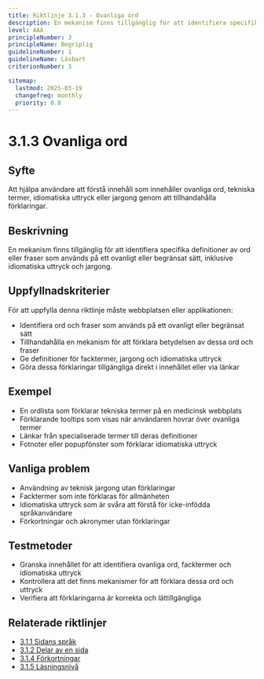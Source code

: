 ```yaml
---
title: Riktlinje 3.1.3 - Ovanliga ord
description: En mekanism finns tillgänglig för att identifiera specifika definitioner av ord eller fraser som används på ett ovanligt eller begränsat sätt, inklusive idiomatiska uttryck och jargong.
level: AAA
principleNumber: 3
principleName: Begriplig
guidelineNumber: 1
guidelineName: Läsbart
criterionNumber: 3

sitemap:
  lastmod: 2025-03-19
  changefreq: monthly
  priority: 0.8
---
```


# 3.1.3 Ovanliga ord

## Syfte

Att hjälpa användare att förstå innehåll som innehåller ovanliga ord, tekniska termer, idiomatiska uttryck eller jargong genom att tillhandahålla förklaringar.

## Beskrivning

En mekanism finns tillgänglig för att identifiera specifika definitioner av ord eller fraser som används på ett ovanligt eller begränsat sätt, inklusive idiomatiska uttryck och jargong.

## Uppfyllnadskriterier

För att uppfylla denna riktlinje måste webbplatsen eller applikationen:

- Identifiera ord och fraser som används på ett ovanligt eller begränsat sätt
- Tillhandahålla en mekanism för att förklara betydelsen av dessa ord och fraser
- Ge definitioner för facktermer, jargong och idiomatiska uttryck
- Göra dessa förklaringar tillgängliga direkt i innehållet eller via länkar

## Exempel

- En ordlista som förklarar tekniska termer på en medicinsk webbplats
- Förklarande tooltips som visas när användaren hovrar över ovanliga termer
- Länkar från specialiserade termer till deras definitioner
- Fotnoter eller popupfönster som förklarar idiomatiska uttryck

## Vanliga problem

- Användning av teknisk jargong utan förklaringar
- Facktermer som inte förklaras för allmänheten
- Idiomatiska uttryck som är svåra att förstå för icke-infödda språkanvändare
- Förkortningar och akronymer utan förklaringar

## Testmetoder

- Granska innehållet för att identifiera ovanliga ord, facktermer och idiomatiska uttryck
- Kontrollera att det finns mekanismer för att förklara dessa ord och uttryck
- Verifiera att förklaringarna är korrekta och lättillgängliga

## Relaterade riktlinjer

- [3.1.1 Sidans språk](/wcag/3/1/1/sidans-sprak)
- [3.1.2 Delar av en sida](/wcag/3/1/2/delar-av-en-sida)
- [3.1.4 Förkortningar](/wcag/3/1/4/forkortningar)
- [3.1.5 Läsningsnivå](/wcag/3/1/5/lasningsniva)
